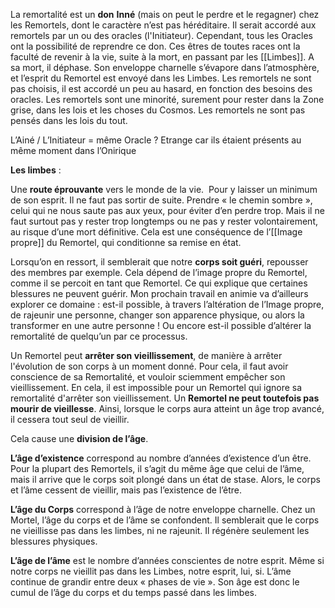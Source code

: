 La remortalité est un **don** **Inné** (mais on peut le perdre et le regagner) chez les Remortels, dont le caractère n’est pas héréditaire. Il serait accordé aux  remortels par un ou des oracles (l'Initiateur). Cependant, tous les Oracles ont la possibilité de reprendre ce don. Ces êtres de toutes races ont la faculté de revenir à la vie, suite à la mort, en passant par les [[Limbes]]. A sa mort, il déphase. Son enveloppe charnelle s’évapore dans l’atmosphère, et l’esprit du Remortel est envoyé dans les Limbes. Les remortels ne sont pas choisis, il est accordé un peu au hasard, en fonction des besoins des oracles. Les remortels sont une minorité, surement pour rester dans la Zone grise, dans les lois et les choses du Cosmos. Les remortels ne sont pas pensés dans les lois du tout.

L’Ainé / L’Initiateur = même Oracle ? Etrange car ils étaient présents au même moment dans l’Onirique

**Les limbes** :

Une **route éprouvante** vers le monde de la vie.  Pour y laisser un minimum de son esprit. Il ne faut pas sortir de suite. Prendre « le chemin sombre », celui qui ne nous saute pas aux yeux, pour éviter d’en perdre trop. Mais il ne faut surtout pas y rester trop longtemps ou ne pas y rester volontairement, au risque d’une mort définitive. Cela est une conséquence de l’[[Image propre]] du Remortel, qui conditionne sa remise en état.

Lorsqu’on en ressort, il semblerait que notre **corps soit guéri**, repousser des membres par exemple. Cela dépend de l’image propre du Remortel, comme il se percoit en tant que Remortel. Ce qui explique que certaines blessures ne peuvent guérir. Mon prochain travail en animie va d’ailleurs explorer ce domaine : est-il possible, à travers l’altération de l’Image propre, de rajeunir une personne, changer son apparence physique, ou alors la transformer en une autre personne ! Ou encore est-il possible d’altérer la remortalité de quelqu’un par ce processus.

Un Remortel peut **arrêter son vieillissement**, de manière à arrêter l'évolution de son corps à un moment donné. Pour cela, il faut avoir conscience de sa Remortalité, et vouloir sciemment empêcher son vieillissement. En cela, il est impossible pour un Remortel qui ignore sa remortalité d'arrêter son vieillissement. Un **Remortel ne peut toutefois pas mourir de vieillesse**. Ainsi, lorsque le corps aura atteint un âge trop avancé, il cessera tout seul de vieillir.

Cela cause une **division de l’âge**.

**L’âge d’existence** correspond au nombre d’années d’existence d’un être. Pour la plupart des Remortels, il s’agit du même âge que celui de l’âme, mais il arrive que le corps soit plongé dans un état de stase. Alors, le corps et l’âme cessent de vieillir, mais pas l’existence de l’être.

**L’âge du Corps** correspond à l’âge de notre enveloppe charnelle. Chez un Mortel, l’âge du corps et de l’âme se confondent. Il semblerait que le corps ne vieillisse pas dans les limbes, ni ne rajeunit. Il régénère seulement les blessures physiques.

**L’âge de l’âme** est le nombre d’années conscientes de notre esprit. Même si notre corps ne vieillit pas dans les Limbes, notre esprit, lui, si. L’âme continue de grandir entre deux « phases de vie ». Son âge est donc le cumul de l’âge du corps et du temps passé dans les limbes.
